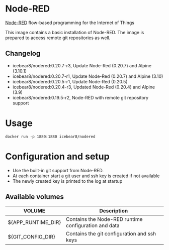 # Node-RED
[Node-RED](https://nodered.org/) flow-based programming for the Internet of Things

This image contains a basic installation of Node-RED.
The image is prepared to access remote git repositories as well.

##  Changelog
* icebear8/nodered:0.20.7-r3, Update Node-Red (0.20.7) and Alpine (3.10.1)
* icebear8/nodered:0.20.7-r1, Update Node-Red (0.20.7) and Alpine (3.10)
* icebear8/nodered:0.20.5-r1, Update Node-Red (0.20.5)
* icebear8/nodered:0.20.4-r3, Updated Node-Red (0.20.4) and Alpine (3.9)
* icebear8/nodered:0.19.5-r2, Node-RED with remote git repository support


# Usage
`docker run -p 1880:1880 icebear8/nodered`

# Configuration and setup
* Use the built-in git support from Node-RED.
* At each container start a git user and ssh key is created if not available
* The newly created key is printed to the log at startup

##  Available volumes
| VOLUME            | Description |
|-                  |-            |
${APP_RUNTIME_DIR}  | Contains the Node-RED runtime configuration and data |
${GIT_CONFIG_DIR}   | Contains the git configuration and ssh keys |

